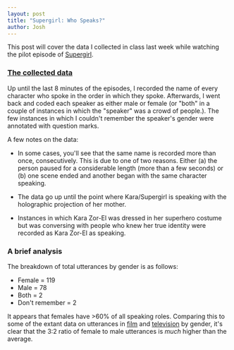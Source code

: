 ```yaml
---
layout: post
title: "Supergirl: Who Speaks?"
author: Josh
---
```


This post will cover the data I collected in class last week while watching the pilot episode of [Supergirl](https://en.wikipedia.org/wiki/Supergirl_(TV_series)).

### [The collected data](https://www.dropbox.com/s/jw8o7wcwd4qt2zw/supergirl.xlsx?dl=0)

Up until the last 8 minutes of the episodes, I recorded the name of every character who spoke in the order in which they spoke. Afterwards, I went back and coded each speaker as either male or female (or "both" in a couple of instances in which the "speaker" was a crowd of people.). The few instances in which I couldn't remember the speaker's gender were annotated with question marks.

A few notes on the data:

* In some cases, you'll see that the same name is recorded more than once, consecutively. This is due to one of two reasons. Either (a) the person paused for a considerable length (more than a few seconds) or (b) one scene ended and another began with the same character speaking.

* The data go up until the point where Kara/Supergirl is speaking with the holographic projection of her mother.

* Instances in which Kara Zor-El was dressed in her superhero costume but was conversing with people who knew her true identity were recorded as Kara Zor-El as speaking.

### A brief analysis

The breakdown of total utterances by gender is as follows:

* Female = 119
* Male = 78
* Both = 2
* Don't remember = 2

It appears that females have >60% of all speaking roles. Comparing this to some of the extant data on utterances in [film](http://polygraph.cool/films/) and [television](http://www.indiewire.com/2015/02/sorry-ladies-study-on-women-in-film-and-television-confirms-the-worst-65220/) by gender, it's clear that the 3:2 ratio of female to male utterances is *much* higher than the average.

